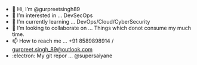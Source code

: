 - 👋 Hi, I’m @gurpreetsingh89
- 👀 I’m interested in ... DevSecOps
- 🌱 I’m currently learning ... DevOps/Cloud/CyberSecurity
- 💞️ I’m looking to collaborate on ... Things which donot consume my much time. 
- 📫 How to reach me ... +91 8589898914 / gurpreet.singh_89@outlook.com
- :electron:   My git repor ... @supersaiyane

<!---
gurpreetsingh89/gurpreetsingh89 is a ✨ special ✨ repository because its `README.md` (this file) appears on your GitHub profile.
You can click the Preview link to take a look at your changes.
--->
